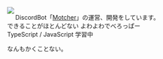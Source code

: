 <img align="left" src="https://github-readme-stats.vercel.app/api/top-langs/?username=moticat&layout=compact" />  
  
DiscordBot「[Motcher](https://moticat.net/?p=179)」の運営、開発をしています。  
できることがほとんどない よわよわでべろっぱー  
TypeScript / JavaScript 学習中  

なんもかくことない。
